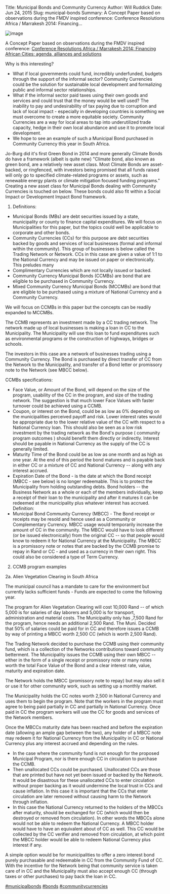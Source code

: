 Title: Municipal Bonds and Community Currency
Author: Will Ruddick
Date: Jun 24, 2015
Slug: municipal-bonds
Summary: A Concept Paper based on observations during the FMDV inspired
conference: Conference Resolutions Africa / Marrakesh 2014:
Financing...

![image](images/blog/municipal-bonds1.webp)

A Concept Paper based on observations during the FMDV inspired
conference: [Conference Resolutions Africa / Marrakesh 2014: Financing
African Cities: agenda, alliances and
solutions](http://resolutionstofundcities.org/en/resolutionsafrica/marrakesh-2014)

Why is this interesting?

- What if local governments could fund, incredibly underfunded,
  budgets through the support of the informal sector? Community
  Currencies could be the solution for sustainable local development
  and formalizing public and informal sector relationships.
- What if the informal sector paid taxes using their own goods and
  services and could trust that the money would be well used? The
  inability to pay and undesirability of tax paying due to corruption
  and lack of local impact - especially in developing countries is
  something we must overcome to create a more equitable society.
  Community Currencies are a way for local areas to tap into
  underutilized trade capacity, hedge in their own local abundance and
  use it to promote local development.
- We hope to see an example of such a Municipal Bond purchased in
  Community Currency this year in South Africa.

Jo-Burg did it's first Green Bond in 2014 and more generally Climate
Bonds do have a framework (albeit is quite new) "Climate bond, also
known as green bond, are a relatively new asset class. Most Climate
Bonds are asset-backed, or ringfenced, with investors being promised
that all funds raised will only go to specified climate-related programs
or assets, such as renewable energy plants or climate mitigation focused
funding programs." Creating a new asset class for Municipal Bonds
dealing with Community Currencies is touched on below. These bonds could
also fit within a Social Impact or Development Impact Bond framework.

1.  Definitions:

- Municipal Bonds (MBs) are debt securities issued by a state,
  municipality or county to finance capital expenditures. We will
  focus on Municipalities for this paper, but the topics could well be
  applicable to corporate and other bonds.
- Community Currencies (CCs) for this purpose are debt securities
  backed by goods and services of local businesses (formal and
  informal within the community). This group of businesses is below
  called the Trading Network or Network. CCs in this case are given a
  value of 1:1 to the National Currency and may be issued on paper or
  electronically. This preludes many
- Complimentary Currencies which are not locally issued or backed.
- Community Currency Municipal Bonds (CCMBs) are bond that are
  eligible to be purchased in Community Currency.
- Mixed Community Currency Municipal Bonds (MCCMBs) are bond that are
  eligible to be purchased using a mixture of National Currency and a
  Community Currency.

We will focus on CCMBs in this paper but the concepts can be readily
expanded to MCCMBs.

The CCMB represents an investment made by a CC trading network. The
network made up of local businesses is making a loan in CC to the
Municipality. The Municipality will use this loan to fund expenditures
such as environmental programs or the construction of highways, bridges
or schools.

The investors in this case are a network of businesses trading using a
Community Currency. The Bond is purchased by direct transfer of CC from
the Network to the Municipality, and transfer of a Bond letter or
promissory note to the Network (see MBCC below).

CCMBs specifications:

- Face Value, or Amount of the Bond, will depend on the size of the
  program, usability of the CC in the program, and size of the trading
  network. The suggestion is that much lower Face Values with faster
  turnover could be achieved using a CCMB.
- Coupon, or interest on the Bond, could be as low as 0% depending on
  the municipalities perceived payoff and risk. Lower interest rates
  would be appropriate due to the lower relative value of the CC with
  respect to a National Currency loan. This should also be seen as a
  low risk investment by the trading network as the Bond's purpose (
  community program outcomes ) should benefit them directly or
  indirectly. Interest should be payable in National Currency as the
  supply of the CC is generally limited.
- Maturity Time of the Bond could be as low as one month and as high
  as one year. At the end of this period the bond matures and is
  payable back in either CC or a mixture of CC and National Currency
  -- along with any interest accrued.
- Expiration Date of the Bond - is the date at which the Bond receipt
  (MBCC - see below) is no longer redeemable. This is to protect the
  Municipality from holding outstanding debts. Bond holders -- the
  Business Network as a whole or each of the members individually,
  keep a receipt of their loan to the municipality and after it
  matures it can be redeemed at the municipality plus whatever
  interest has accrued. Definition:
- Municipal Bond Community Currency (MBCC) - The Bond receipt or
  receipts may be resold and hence used as a Community or
  Complementary Currency. MBCC usage would temporarily increase the
  amount of CC in the community. The MBCC would have to look different
  (or be issued electronically) from the original CC -- so that people
  would know to redeem it for National Currency at the Municipality.
  The MBCC is a promissory note or notes that are backed by the CCMB
  promise to repay in Rand or CC - and used as a currency in their own
  right. This could also be considered a type of Term Currency.

2.  CCMB program examples

2a. Alien Vegetation Clearing in South Africa

The municipal council has a mandate to care for the environment but
currently lacks sufficient funds - Funds are expected to come the
following year.

The program for Alien Vegetation Clearing will cost 10,000 Rand -- of
which 5,000 is for salaries of day laborers and 5,000 is for transport,
administration and material costs. The Municipality only has ,7,500 Rand
for the program, hence needs an additional 2,500 Rand. The Muni. Decided
that 50% of salaries could be paid for in CC and therefore issues a CCMB
by way of printing a MBCC worth 2,500 CC (which is worth 2,500 Rand).

The Trading Network decided to purchase the CCMB using their community
fund, which is a collection of the Networks contributions toward
community betterment. The Municipality issues the CCMB using their own
MBCC -- either in the form of a single receipt or promissory note or
many notes worth the total Face Value of the Bond and a clear interest
rate, value, maturity and expiration date.

The Network holds the MBCC (promissory note to repay) but may also sell
it or use it for other community work, such as setting up a monthly
market.

The Municipality holds the CC notes worth 2,500 in National Currency and
uses them to begin the program. Note that the workers in the program
must agree to being paid partially in CC and partially in National
Currency. Once paid in CC the program workers will use the CC for goods
and services of the Network members.

Once the MBCCs maturity date has been reached and before the expiration
date (allowing an ample gap between the two), any holder of a MBCC note
may redeem it for National Currency from the Municipality in CC or
National Currency plus any interest accrued and depending on the rules.

- In the case where the community fund is not enough for the proposed
  Municipal Program, nor is there enough CC in circulation to purchase
  the CCMB.
- Then unallocated CCs could be purchased. Unallocated CCs are those
  that are printed but have not yet been issued or backed by the
  Network. It would be disastrous for these unallocated CCs to enter
  circulation without proper backing as it would undermine the local
  trust in CCs and cause inflation. In this case it is important that
  the CCs that enter circulation are later removed without causing
  harm to the Network through inflation.
- In this case the National Currency returned to the holders of the
  MBCCs after maturity, should be exchanged for CC (which would then
  be destroyed or removed from circulation). In other words the MBCCs
  alone would not be able to redeem the National Currency. A MBCC
  holder would have to have an equivalent about of CC as well. This CC
  would be collected by the CC verifier and removed from circulation,
  at which point the MBCC holder would be able to redeem National
  Currency plus interest if any.

A simple option would be for municipalities to offer a zero interest
bond purely purchasable and redeemable in CC from the Community Fund of
CC. With the incentive for the Network being that community service is
taken care of in CC and the Municipality must also accept enough CC
(through taxes or other purchases) to pay back the loan in CC.

[#municipalbonds](https://www.grassrootseconomics.org/blog/hashtags/municipalbonds)
[#bonds](https://www.grassrootseconomics.org/blog/hashtags/bonds)
[#communitycurrencies](https://www.grassrootseconomics.org/blog/hashtags/communitycurrencies)
